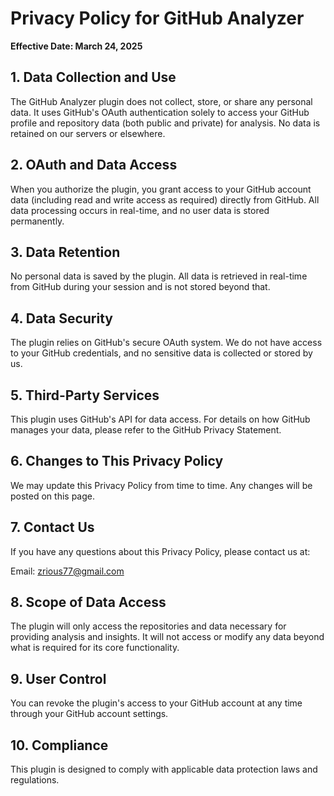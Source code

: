 # Privacy Policy for GitHub Analyzer

**Effective Date: March 24, 2025**

## 1. Data Collection and Use

The GitHub Analyzer plugin does not collect, store, or share any personal data. It uses GitHub's OAuth authentication solely to access your GitHub profile and repository data (both public and private) for analysis. No data is retained on our servers or elsewhere.

## 2. OAuth and Data Access

When you authorize the plugin, you grant access to your GitHub account data (including read and write access as required) directly from GitHub. All data processing occurs in real-time, and no user data is stored permanently.

## 3. Data Retention

No personal data is saved by the plugin. All data is retrieved in real-time from GitHub during your session and is not stored beyond that.

## 4. Data Security

The plugin relies on GitHub's secure OAuth system. We do not have access to your GitHub credentials, and no sensitive data is collected or stored by us.

## 5. Third-Party Services

This plugin uses GitHub's API for data access. For details on how GitHub manages your data, please refer to the GitHub Privacy Statement.

## 6. Changes to This Privacy Policy

We may update this Privacy Policy from time to time. Any changes will be posted on this page.

## 7. Contact Us

If you have any questions about this Privacy Policy, please contact us at:

Email: [zrious77@gmail.com](vscode-file://vscode-app/c:/Users/JAYESH%20BHOLE/AppData/Local/Programs/Microsoft%20VS%20Code/resources/app/out/vs/code/electron-sandbox/workbench/workbench.html)

## 8. Scope of Data Access

The plugin will only access the repositories and data necessary for providing analysis and insights. It will not access or modify any data beyond what is required for its core functionality.

## 9. User Control

You can revoke the plugin's access to your GitHub account at any time through your GitHub account settings.

## 10. Compliance

This plugin is designed to comply with applicable data protection laws and regulations.
